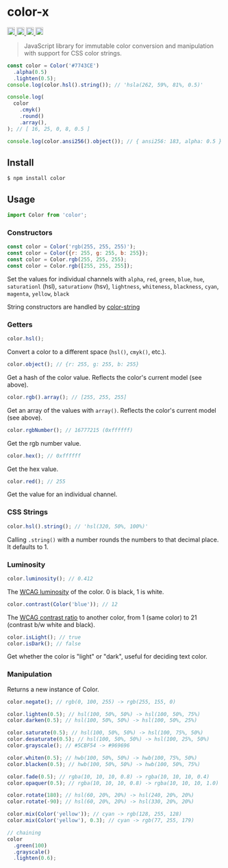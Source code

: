 # color-x

<a href="https://travis-ci.org/Xotic750/color-x"
title="Travis status">
<img
src="https://travis-ci.org/Xotic750/color-x.svg?branch=master"
alt="Travis status" height="18">
</a>
<a href="https://david-dm.org/Xotic750/color-x"
title="Dependency status">
<img src="https://david-dm.org/Xotic750/color-x/status.svg"
alt="Dependency status" height="18"/>
</a>
<a
href="https://david-dm.org/Xotic750/color-x?type=dev"
title="devDependency status">
<img src="https://david-dm.org/Xotic750/color-x/dev-status.svg"
alt="devDependency status" height="18"/>
</a>
<a href="https://badge.fury.io/js/color-x" title="npm version">
<img src="https://badge.fury.io/js/color-x.svg"
alt="npm version" height="18">
</a>

> JavaScript library for immutable color conversion and manipulation with support for CSS color strings.

```js
const color = Color('#7743CE')
  .alpha(0.5)
  .lighten(0.5);
console.log(color.hsl().string()); // 'hsla(262, 59%, 81%, 0.5)'

console.log(
  color
    .cmyk()
    .round()
    .array(),
); // [ 16, 25, 0, 8, 0.5 ]

console.log(color.ansi256().object()); // { ansi256: 183, alpha: 0.5 }
```

## Install

```console
$ npm install color
```

## Usage

```js
import Color from 'color';
```

### Constructors

```js
const color = Color('rgb(255, 255, 255)');
const color = Color({r: 255, g: 255, b: 255});
const color = Color.rgb(255, 255, 255);
const color = Color.rgb([255, 255, 255]);
```

Set the values for individual channels with `alpha`, `red`, `green`, `blue`, `hue`, `saturationl` (hsl), `saturationv` (hsv), `lightness`, `whiteness`, `blackness`, `cyan`, `magenta`, `yellow`, `black`

String constructors are handled by [color-string](https://www.npmjs.com/package/color-string)

### Getters

```js
color.hsl();
```

Convert a color to a different space (`hsl()`, `cmyk()`, etc.).

```js
color.object(); // {r: 255, g: 255, b: 255}
```

Get a hash of the color value. Reflects the color's current model (see above).

```js
color.rgb().array(); // [255, 255, 255]
```

Get an array of the values with `array()`. Reflects the color's current model (see above).

```js
color.rgbNumber(); // 16777215 (0xffffff)
```

Get the rgb number value.

```js
color.hex(); // 0xffffff
```

Get the hex value.

```js
color.red(); // 255
```

Get the value for an individual channel.

### CSS Strings

```js
color.hsl().string(); // 'hsl(320, 50%, 100%)'
```

Calling `.string()` with a number rounds the numbers to that decimal place. It defaults to 1.

### Luminosity

```js
color.luminosity(); // 0.412
```

The [WCAG luminosity](http://www.w3.org/TR/WCAG20/#relativeluminancedef) of the color. 0 is black, 1 is white.

```js
color.contrast(Color('blue')); // 12
```

The [WCAG contrast ratio](http://www.w3.org/TR/WCAG20/#contrast-ratiodef) to another color, from 1 (same color) to 21 (contrast b/w white and black).

```js
color.isLight(); // true
color.isDark(); // false
```

Get whether the color is "light" or "dark", useful for deciding text color.

### Manipulation

Returns a new instance of Color.

```js
color.negate(); // rgb(0, 100, 255) -> rgb(255, 155, 0)

color.lighten(0.5); // hsl(100, 50%, 50%) -> hsl(100, 50%, 75%)
color.darken(0.5); // hsl(100, 50%, 50%) -> hsl(100, 50%, 25%)

color.saturate(0.5); // hsl(100, 50%, 50%) -> hsl(100, 75%, 50%)
color.desaturate(0.5); // hsl(100, 50%, 50%) -> hsl(100, 25%, 50%)
color.grayscale(); // #5CBF54 -> #969696

color.whiten(0.5); // hwb(100, 50%, 50%) -> hwb(100, 75%, 50%)
color.blacken(0.5); // hwb(100, 50%, 50%) -> hwb(100, 50%, 75%)

color.fade(0.5); // rgba(10, 10, 10, 0.8) -> rgba(10, 10, 10, 0.4)
color.opaquer(0.5); // rgba(10, 10, 10, 0.8) -> rgba(10, 10, 10, 1.0)

color.rotate(180); // hsl(60, 20%, 20%) -> hsl(240, 20%, 20%)
color.rotate(-90); // hsl(60, 20%, 20%) -> hsl(330, 20%, 20%)

color.mix(Color('yellow')); // cyan -> rgb(128, 255, 128)
color.mix(Color('yellow'), 0.3); // cyan -> rgb(77, 255, 179)

// chaining
color
  .green(100)
  .grayscale()
  .lighten(0.6);
```

